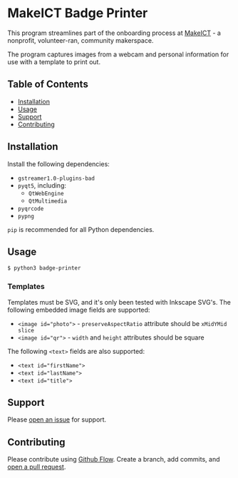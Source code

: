 # MakeICT Badge Printer

This program streamlines part of the onboarding process at [MakeICT](http://makeict.org) - a nonprofit, volunteer-ran, community makerspace.

The program captures images from a webcam and personal information for use with a template to print out.

## Table of Contents

* [Installation](#installation)
* [Usage](#usage)
* [Support](#support)
* [Contributing](#contributing)

## Installation

Install the following dependencies:
* `gstreamer1.0-plugins-bad`
* `pyqt5`, including:
	* `QtWebEngine`
	* `QtMultimedia`
* `pyqrcode`
* `pypng`

`pip` is recommended for all Python dependencies.

## Usage

```sh
$ python3 badge-printer
```

### Templates
Templates must be SVG, and it's only been tested with Inkscape SVG's. The following embedded image fields are supported:
* `<image id="photo">` - `preserveAspectRatio` attribute should be `xMidYMid slice`
* `<image id="qr">` - `width` and `height` attributes should be square

The following `<text>` fields are also supported:
* `<text id="firstName">`
* `<text id="lastName">`
* `<text id="title">`

## Support

Please [open an issue](https://github.com/makeict/badge-printer/issues/new) for support.

## Contributing

Please contribute using [Github Flow](https://guides.github.com/introduction/flow/). Create a branch, add commits, and [open a pull request](https://github.com/fraction/readme-boilerplate/compare/).
